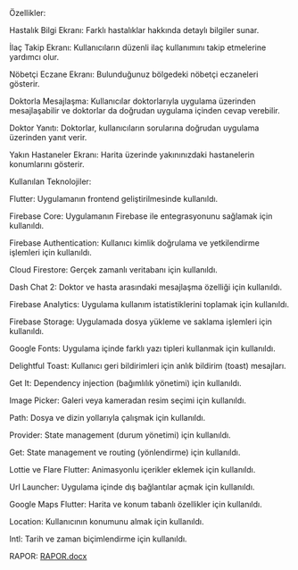 Özellikler:

Hastalık Bilgi Ekranı: Farklı hastalıklar hakkında detaylı bilgiler sunar.

İlaç Takip Ekranı: Kullanıcıların düzenli ilaç kullanımını takip etmelerine yardımcı olur.

Nöbetçi Eczane Ekranı: Bulunduğunuz bölgedeki nöbetçi eczaneleri gösterir.

Doktorla Mesajlaşma: Kullanıcılar doktorlarıyla uygulama üzerinden mesajlaşabilir ve doktorlar da doğrudan uygulama içinden cevap verebilir.

Doktor Yanıtı: Doktorlar, kullanıcıların sorularına doğrudan uygulama üzerinden yanıt verir.

Yakın Hastaneler Ekranı: Harita üzerinde yakınınızdaki hastanelerin konumlarını gösterir.

Kullanılan Teknolojiler:

Flutter: Uygulamanın frontend geliştirilmesinde kullanıldı.

Firebase Core: Uygulamanın Firebase ile entegrasyonunu sağlamak için kullanıldı.

Firebase Authentication: Kullanıcı kimlik doğrulama ve yetkilendirme işlemleri için kullanıldı.

Cloud Firestore: Gerçek zamanlı veritabanı için kullanıldı.

Dash Chat 2: Doktor ve hasta arasındaki mesajlaşma özelliği için kullanıldı.

Firebase Analytics: Uygulama kullanım istatistiklerini toplamak için kullanıldı.

Firebase Storage: Uygulamada dosya yükleme ve saklama işlemleri için kullanıldı.

Google Fonts: Uygulama içinde farklı yazı tipleri kullanmak için kullanıldı.

Delightful Toast: Kullanıcı geri bildirimleri için anlık bildirim (toast) mesajları.

Get It: Dependency injection (bağımlılık yönetimi) için kullanıldı.

Image Picker: Galeri veya kameradan resim seçimi için kullanıldı.

Path: Dosya ve dizin yollarıyla çalışmak için kullanıldı.

Provider: State management (durum yönetimi) için kullanıldı.

Get: State management ve routing (yönlendirme) için kullanıldı.

Lottie ve Flare Flutter: Animasyonlu içerikler eklemek için kullanıldı.

Url Launcher: Uygulama içinde dış bağlantılar açmak için kullanıldı.

Google Maps Flutter: Harita ve konum tabanlı özellikler için kullanıldı.

Location: Kullanıcının konumunu almak için kullanıldı.

Intl: Tarih ve zaman biçimlendirme için kullanıldı.

RAPOR:
[RAPOR.docx](https://github.com/user-attachments/files/16782629/RAPOR.docx)
